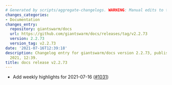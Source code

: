 ```yaml
---
# Generated by scripts/aggregate-changelogs. WARNING: Manual edits to this files will be overwritten.
changes_categories:
- Documentation
changes_entry:
  repository: giantswarm/docs
  url: https://github.com/giantswarm/docs/releases/tag/v2.2.73
  version: 2.2.73
  version_tag: v2.2.73
date: '2021-07-16T12:39:18'
description: Changelog entry for giantswarm/docs version 2.2.73, published on 16 July
  2021, 12:39.
title: docs release v2.2.73
---
```


- Add weekly highlights for 2021-07-16 ([#1031](https://github.com/giantswarm/docs/pull/1031))
